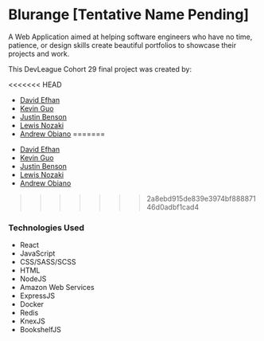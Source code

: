 # Blurange [Tentative Name Pending]

A Web Application aimed at helping software engineers who have no time, patience, or design skills create beautiful portfolios to showcase their projects and work.

This DevLeague Cohort 29 final project was created by:

<<<<<<< HEAD
- [David Efhan](https://github.com/frzrbox)
- [Kevin Guo](https://github.com/kevinchguo)
- [Justin Benson](https://github.com/bensonjustin)
- [Lewis Nozaki](https://github.com/lhnozaki)
- [Andrew Obiano](https://github.com/andrewobiano)
=======

* [David Efhan](https://github.com/frzrbox) 
* [Kevin Guo](https://github.com/kevinchguo)
* [Justin Benson](https://github.com/bensonjustin)
* [Lewis Nozaki](https://github.com/lhnozaki)
* [Andrew Obiano](https://github.com/andrewobiano)
>>>>>>> 2a8ebd915de839e3974bf88887146d0adbf1cad4

### Technologies Used

- React
- JavaScript
- CSS/SASS/SCSS
- HTML
- NodeJS
- Amazon Web Services
- ExpressJS
- Docker
- Redis
- KnexJS
- BookshelfJS
